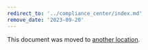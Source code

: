 ```yaml
---
redirect_to: '../compliance_center/index.md'
remove_date: '2023-09-20'
---
```


This document was moved to [another location](../compliance_center/index.md).

<!-- This redirect file can be deleted after <2023-09-20>. -->
<!-- Redirects that point to other docs in the same project expire in three months. -->
<!-- Redirects that point to docs in a different project or site (for example, link is not relative and starts with `https:`) expire in one year. -->
<!-- Before deletion, see: https://docs.gitlab.com/ee/development/documentation/redirects.html -->
